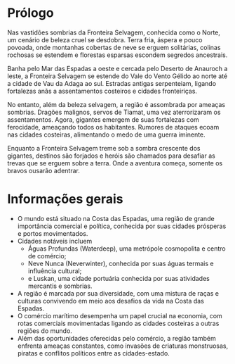 # Prólogo

Nas vastidões sombrias da Fronteira Selvagem, conhecida como o Norte, um cenário de beleza cruel se desdobra. Terra fria, áspera e pouco povoada, onde montanhas cobertas de neve se erguem solitárias, colinas rochosas se estendem e florestas esparsas escondem segredos ancestrais.

Banha pelo Mar das Espadas a oeste e cercada pelo Deserto de Anauroch a leste, a Fronteira Selvagem se estende do Vale do Vento Gélido ao norte até a cidade de Vau da Adaga ao sul. Estradas antigas serpenteiam, ligando fortalezas anãs a assentamentos costeiros e cidades fronteiriças.

No entanto, além da beleza selvagem, a região é assombrada por ameaças sombrias. Dragões malignos, servos de Tiamat, uma vez aterrorizaram os assentamentos. Agora, gigantes emergem de suas fortalezas com ferocidade, ameaçando todos os habitantes. Rumores de ataques ecoam nas cidades costeiras, alimentando o medo de uma guerra iminente.

Enquanto a Fronteira Selvagem treme sob a sombra crescente dos gigantes, destinos são forjados e heróis são chamados para desafiar as trevas que se erguem sobre a terra. Onde a aventura começa, somente os bravos ousarão adentrar.

# Informações gerais

- O mundo está situado na Costa das Espadas, uma região de grande importância comercial e política, conhecida por suas cidades prósperas e portos movimentados.
- Cidades notáveis incluem 
    - Águas Profundas (Waterdeep), uma metrópole cosmopolita e centro de comércio; 
    - Neve Nunca (Neverwinter), conhecida por suas águas termais e influência cultural; 
    - e Luskan, uma cidade portuária conhecida por suas atividades mercantis e sombrias.
- A região é marcada por sua diversidade, com uma mistura de raças e culturas convivendo em meio aos desafios da vida na Costa das Espadas.
- O comércio marítimo desempenha um papel crucial na economia, com rotas comerciais movimentadas ligando as cidades costeiras a outras regiões do mundo.
- Além das oportunidades oferecidas pelo comércio, a região também enfrenta ameaças constantes, como invasões de criaturas monstruosas, piratas e conflitos políticos entre as cidades-estado.
